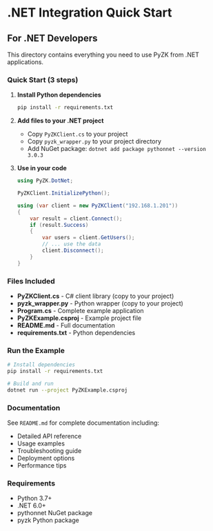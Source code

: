 # .NET Integration Quick Start

## For .NET Developers

This directory contains everything you need to use PyZK from .NET applications.

### Quick Start (3 steps)

1. **Install Python dependencies**
   ```bash
   pip install -r requirements.txt
   ```

2. **Add files to your .NET project**
   - Copy `PyZKClient.cs` to your project
   - Copy `pyzk_wrapper.py` to your project directory
   - Add NuGet package: `dotnet add package pythonnet --version 3.0.3`

3. **Use in your code**
   ```csharp
   using PyZK.DotNet;
   
   PyZKClient.InitializePython();
   
   using (var client = new PyZKClient("192.168.1.201"))
   {
       var result = client.Connect();
       if (result.Success)
       {
           var users = client.GetUsers();
           // ... use the data
           client.Disconnect();
       }
   }
   ```

### Files Included

- **PyZKClient.cs** - C# client library (copy to your project)
- **pyzk_wrapper.py** - Python wrapper (copy to your project)
- **Program.cs** - Complete example application
- **PyZKExample.csproj** - Example project file
- **README.md** - Full documentation
- **requirements.txt** - Python dependencies

### Run the Example

```bash
# Install dependencies
pip install -r requirements.txt

# Build and run
dotnet run --project PyZKExample.csproj
```

### Documentation

See `README.md` for complete documentation including:
- Detailed API reference
- Usage examples
- Troubleshooting guide
- Deployment options
- Performance tips

### Requirements

- Python 3.7+
- .NET 6.0+
- pythonnet NuGet package
- pyzk Python package
